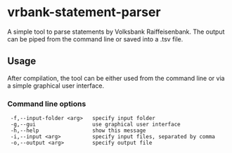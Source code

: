 # vrbank-statement-parser
A simple tool to parse statements by Volksbank Raiffeisenbank. The output can be piped from the command line or saved into a .tsv file.

## Usage

After compilation, the tool can be either used from the command line or via a simple graphical
user interface.

### Command line options

```
 -f,--input-folder <arg>   specify input folder
 -g,--gui                  use graphical user interface
 -h,--help                 show this message
 -i,--input <arg>          specify input files, separated by comma
 -o,--output <arg>         specify output file
```
